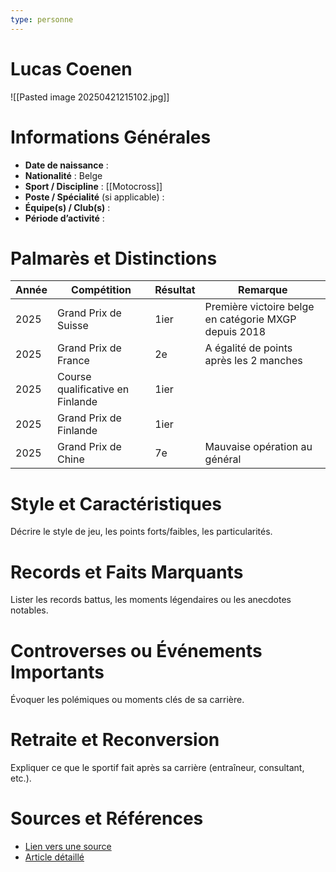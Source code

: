 ```yaml
---
type: personne
---
```

# Lucas Coenen
![[Pasted image 20250421215102.jpg]]
# Informations Générales
- **Date de naissance** :  
- **Nationalité** :  Belge
- **Sport / Discipline** : [[Motocross]]
- **Poste / Spécialité** (si applicable) :  
- **Équipe(s) / Club(s)** :  
- **Période d’activité** :  

# Palmarès et Distinctions
| Année | Compétition                      | Résultat | Remarque                                              |
| ----- | -------------------------------- | -------- | ----------------------------------------------------- |
| 2025  | Grand Prix de Suisse             | 1ier     | Première victoire belge en catégorie MXGP depuis 2018 |
| 2025  | Grand Prix de France             | 2e       | A égalité de points après les 2 manches               |
| 2025  | Course qualificative en Finlande | 1ier     |                                                       |
| 2025  | Grand Prix de Finlande           | 1ier     |                                                       |
| 2025  | Grand Prix de Chine              | 7e       | Mauvaise opération au général                         |

# Style et Caractéristiques
Décrire le style de jeu, les points forts/faibles, les particularités.

# Records et Faits Marquants
Lister les records battus, les moments légendaires ou les anecdotes notables.

# Controverses ou Événements Importants
Évoquer les polémiques ou moments clés de sa carrière.

# Retraite et Reconversion
Expliquer ce que le sportif fait après sa carrière (entraîneur, consultant, etc.).

# Sources et Références
- [Lien vers une source](#)
- [Article détaillé](#)
